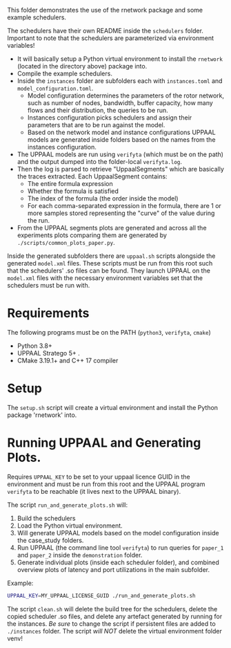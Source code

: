 This folder demonstrates the use of the rnetwork package and some example schedulers.

The schedulers have their own README inside the `schedulers` folder. Important to note that the schedulers are parameterized via environment variables!

- It will basically setup a Python virtual environment to install the `rnetwork` (located in the directory above) package into.
- Compile the example schedulers.
- Inside the `instances` folder are subfolders each with `instances.toml` and `model_configuration.toml`.
    - Model configuration determines the parameters of the rotor network, such as number of nodes, bandwidth, buffer capacity, how many flows and their distribution, the queries to be run.
    - Instances configuration picks schedulers and assign their parameters that are to be run against the model.
    - Based on the network model and instance configurations UPPAAL models are generated inside folders based on the names from the instances configuration.
- The UPPAAL models are run using `verifyta` (which must be on the path) and the output dumped into the folder-local `verifyta.log`.
- Then the log is parsed to retrieve "UppaalSegments" which are basically the traces extracted. Each UppaalSegment contains:
    - The entire formula expression
    - Whether the formula is satisfied
    - The index of the formula (the order inside the model)
    - For each comma-separated expression in the formula, there are 1 or more samples stored representing the "curve" of the value during the run.
- From the UPPAAL segments plots are generated and across all the experiments plots comparing them are generated by `./scripts/common_plots_paper.py`.

Inside the generated subfolders there are `uppaal.sh` scripts alongside the generated `model.xml` files. These scripts must be run from this root such that the schedulers' .so files can be found. They launch UPPAAL on the `model.xml` files with the necessary environment variables set that the schedulers must be run with.

# Requirements

The following programs must be on the PATH (`python3`, `verifyta`, `cmake`)

- Python 3.8+
- UPPAAL Stratego 5+ . 
- CMake 3.19.1+ and C++ 17 compiler

# Setup

The `setup.sh` script will create a virtual environment and install the Python package 'rnetwork' into.

# Running UPPAAL and Generating Plots.

Requires `UPPAAL_KEY` to be set to your uppaal licence GUID in the environment and must be run from this root and the UPPAAL program `verifyta` to be reachable (it lives next to the UPPAAL binary). 

The script `run_and_generate_plots.sh` will:

1. Build the schedulers
2. Load the Python virtual environment.
3. Will generate UPPAAL models based on the model configuration inside the case_study folders.
4. Run UPPAAL (the command line tool `verifyta`) to run queries for `paper_1` and `paper_2` inside the `demonstration` folder.
5. Generate individual plots (inside each scheduler folder), and combined overview plots of latency and port utilizations in the main subfolder.

Example:

```sh
UPPAAL_KEY=MY_UPPAAL_LICENSE_GUID ./run_and_generate_plots.sh
```

The script `clean.sh` will delete the build tree for the schedulers, delete the copied scheduler .so files, and delete any artefact generated by running for the instances.
*Be sure* to change the script if persistent files are added to `./instances` folder. The script *will NOT* delete the virtual environment folder venv!

